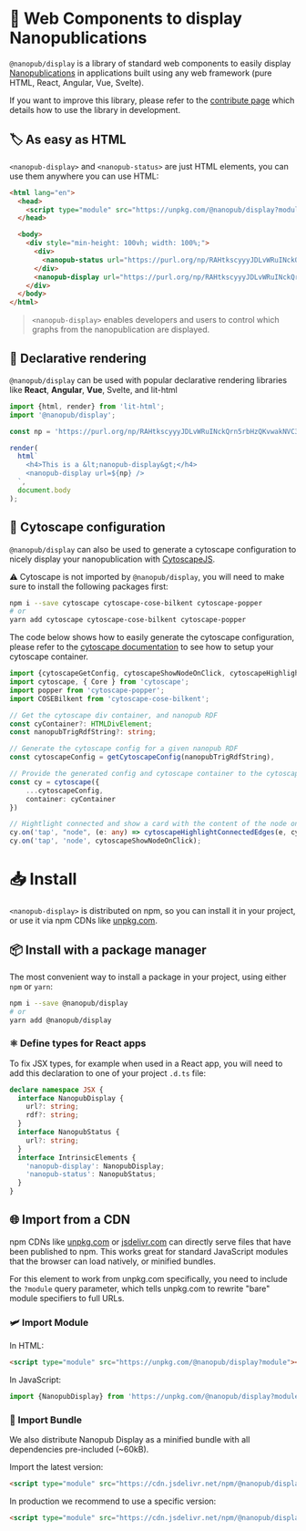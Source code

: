 # 🧬 Web Components to display Nanopublications

`@nanopub/display` is a library of standard web components to easily display [Nanopublications](https://nanopub.net) in applications built using any web framework (pure HTML, React, Angular, Vue, Svelte).

If you want to improve this library, please refer to the [contribute page](/pages/CONTRIBUTING.html) which details how to use the library in development.

## 🏷️ As easy as HTML

`<nanopub-display>` and `<nanopub-status>` are just HTML elements, you can use them anywhere you can use HTML:

```html
<html lang="en">
  <head>
    <script type="module" src="https://unpkg.com/@nanopub/display?module"></script>
  </head>

  <body>
    <div style="min-height: 100vh; width: 100%;">
      <div>
        <nanopub-status url="https://purl.org/np/RAHtkscyyyJDLvWRuINckQrn5rbHzQKvwakNVC3fmRzGU" />
      </div>
      <nanopub-display url="https://purl.org/np/RAHtkscyyyJDLvWRuINckQrn5rbHzQKvwakNVC3fmRzGU" />
    </div>
  </body>
</html>
```

> `<nanopub-display>` enables developers and users to control which graphs from the nanopublication are displayed.

<div>
  <nanopub-status url="https://purl.org/np/RAHtkscyyyJDLvWRuINckQrn5rbHzQKvwakNVC3fmRzGU" />
</div>
<nanopub-display url="https://purl.org/np/RAHtkscyyyJDLvWRuINckQrn5rbHzQKvwakNVC3fmRzGU"></nanopub-display>

## 💫 Declarative rendering

`@nanopub/display` can be used with popular declarative rendering libraries like **React**, **Angular**, **Vue**, Svelte, and lit-html

```js
import {html, render} from 'lit-html';
import '@nanopub/display';

const np = 'https://purl.org/np/RAHtkscyyyJDLvWRuINckQrn5rbHzQKvwakNVC3fmRzGU';

render(
  html`
    <h4>This is a &lt;nanopub-display&gt;</h4>
    <nanopub-display url=${np} />
  `,
  document.body
);
```

## 🧶 Cytoscape configuration

`@nanopub/display` can also be used to generate a cytoscape configuration to nicely display your nanopublication with [CytoscapeJS](https://js.cytoscape.org).

⚠️ Cytoscape is not imported by `@nanopub/display`, you will need to make sure to install the following packages first:

```bash
npm i --save cytoscape cytoscape-cose-bilkent cytoscape-popper
# or
yarn add cytoscape cytoscape-cose-bilkent cytoscape-popper
```

The code below shows how to easily generate the cytoscape configuration, please refer to the [cytoscape documentation](https://js.cytoscape.org/#getting-started) to see how to setup your cytoscape container.

```ts
import {cytoscapeGetConfig, cytoscapeShowNodeOnClick, cytoscapeHighlightConnectedEdges} from '@nanopub/display';
import cytoscape, { Core } from 'cytoscape';
import popper from 'cytoscape-popper';
import COSEBilkent from 'cytoscape-cose-bilkent';

// Get the cytoscape div container, and nanopub RDF
const cyContainer?: HTMLDivElement;
const nanopubTrigRdfString?: string;

// Generate the cytoscape config for a given nanopub RDF
const cytoscapeConfig = getCytoscapeConfig(nanopubTrigRdfString),

// Provide the generated config and cytoscape container to the cytoscape builder
const cy = cytoscape({
    ...cytoscapeConfig,
    container: cyContainer
})

// Hightlight connected and show a card with the content of the node on click
cy.on('tap', "node", (e: any) => cytoscapeHighlightConnectedEdges(e, cy))
cy.on('tap', 'node', cytoscapeShowNodeOnClick);
```

# 📥️ Install

`<nanopub-display>` is distributed on npm, so you can install it in your project, or use it via npm CDNs like [unpkg.com](https://unpkg.com).

## 📦️ Install with a package manager

The most convenient way to install a package in your project, using either `npm` or `yarn`:

```bash
npm i --save @nanopub/display
# or
yarn add @nanopub/display
```

### ⚛️ Define types for React apps

To fix JSX types, for example when used in a React app, you will need to add this declaration to one of your project `.d.ts` file:

```ts
declare namespace JSX {
  interface NanopubDisplay {
    url?: string;
    rdf?: string;
  }
  interface NanopubStatus {
    url?: string;
  }
  interface IntrinsicElements {
    'nanopub-display': NanopubDisplay;
    'nanopub-status': NanopubStatus;
  }
}
```

## 🌐 Import from a CDN

npm CDNs like [unpkg.com](https://unpkg.com) or [jsdelivr.com](https://www.jsdelivr.com) can directly serve files that have been published to npm. This works great for standard JavaScript modules that the browser can load natively, or minified bundles.

For this element to work from unpkg.com specifically, you need to include the `?module` query parameter, which tells unpkg.com to rewrite "bare" module specifiers to full URLs.

### 🛩️ Import Module

In HTML:

```html
<script type="module" src="https://unpkg.com/@nanopub/display?module"></script>
```

In JavaScript:

```js
import {NanopubDisplay} from 'https://unpkg.com/@nanopub/display?module';
```

### 🚛 Import Bundle

We also distribute Nanopub Display as a minified bundle with all dependencies pre-included (~60kB).

Import the latest version:

```html
<script type="module" src="https://cdn.jsdelivr.net/npm/@nanopub/display/dist/nanopub-display.min.js"></script>
```

In production we recommend to use a specific version:

```html
<script type="module" src="https://cdn.jsdelivr.net/npm/@nanopub/display@0.0.1/dist/nanopub-display.min.js"></script>
```
